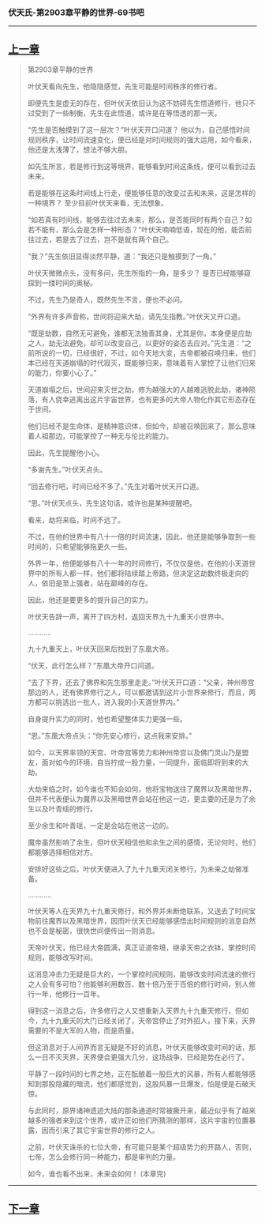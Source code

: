 ### 伏天氏-第2903章平静的世界-69书吧

--------
[上一章](./703c69d154af0cf408fcbf5afd5fa61b.md)
--------


>
>
>
>第2903章平静的世界
>
>叶伏天看向先生，他隐隐感觉，先生可能是时间秩序的修行者。
>
>即便先生是虚无的存在，但叶伏天依旧认为这不妨碍先生悟道修行，他只不过受到了一些制衡，先生在此悟道，或许是在等悟透的那一天。
>
>“先生是否触摸到了这一层次？”叶伏天开口问道？
>他以为，自己感悟时间规则秩序，让时间流速变化，便已经是对时间规则的强大运用，如今看来，他还是太浅薄了，想法不够大胆。
>
>如先生所言，若是修行到这等境界，能够看到时间这条线，便可以看到过去未来。
>
>若是能够在这条时间线上行走，便能够任意的改变过去和未来，这是怎样的一种境界？
>至少目前叶伏天来看，无法想象。
>
>“如若真有时间线，能够去往过去未来，那么，是否能同时有两个自己？如若不能有，那么会是怎样一种形态？”叶伏天喃喃低语，现在的他，能否前往过去，若是去了过去，岂不是就有两个自己。
>
>“我？”先生依旧显得淡然平静，道：“我还只是触摸到了一角。”
>
>叶伏天微微点头，没有多问，先生所指的一角，是多少？
>是否已经能够窥探到一缕时间的奥秘。
>
>不过，先生乃是奇人，既然先生不言，便也不必问。
>
>“外界有许多声音称，世间将迎来大劫，请先生指教。”叶伏天又开口道。
>
>“既是劫数，自然无可避免，谁都无法独善其身，尤其是你，本身便是应劫之人，劫无法避免，却可以改变自己，以更好的姿态去应对。”先生道：“之前所说的一切，已经很好，不过，如今天地大变，古帝都被召唤归来，他们本已经在天道崩塌的时代寂灭，既能够归来，意味着有人掌控了让他们归来的能力，你要小心了。”
>
>天道崩塌之后，世间迎来灭世之劫，修为越强大的人越难逃脱此劫，诸神陨落，有人侥幸逃离出这片宇宙世界，也有更多的大帝人物化作其它形态存在于世间。
>
>他们已经不是生命体，是精神意识体，但如今，却被召唤回来了，那么意味着人祖那边，可能掌控了一种无与伦比的能力。
>
>因此，先生提醒他小心。
>
>“多谢先生。”叶伏天点头。
>
>“回去修行吧，时间已经不多了。”先生对着叶伏天开口道。
>
>“恩。”叶伏天点头，先生这句话，或许也是某种提醒吧。
>
>看来，劫将来临，时间不远了。
>
>不过，在他的世界中有八十一倍的时间流速，因此，他还是能够争取到一些时间的，只希望能够拖更久一些。
>
>外界一年，他便能够有八十一年的时间修行，不仅仅是他，在他的小天道世界中的所有人都一样，他们都将陆续踏上帝路，但决定这劫数终极走向的人，依旧是至上强者，站在巅峰的存在。
>
>因此，他还是要更多的提升自己的实力。
>
>叶伏天告辞一声，离开了四方村，返回天界九十九重天小世界中。
>
>…………
>
>九十九重天上，叶伏天回来后找到了东凰大帝。
>
>“伏天，此行怎么样？”东凰大帝开口问道。
>
>“去了下界，还去了佛界和先生那里走走。”叶伏天开口道：“父亲，神州帝宫那边的人，还有佛界修行之人，可以都邀请到这片小世界来修行，而且，两方都可以挑选出一批人，进入我的小天道世界内。”
>
>自身提升实力的同时，他也希望整体实力更强一些。
>
>“恩。”东凰大帝点头：“你先安心修行，这点我来安排。”
>
>如今，以天界率领的天宫、叶帝宫等势力和神州帝宫以及佛门灵山乃是盟友，面对如今的环境，自当拧成一股力量，一同提升，面临即将到来的大劫。
>
>大劫来临之时，如今谁也不知会如何，他将宝物送往了魔界以及黑暗世界，但并不代表便认为魔界以及黑暗世界会站在他这一边，更主要的还是为了余生以及叶青瑶的修行。
>
>至少余生和叶青瑶，一定是会站在他这一边的。
>
>魔帝虽然影响了余生，但叶伏天相信他和余生之间的感情，无论何时，他们都能够选择相信对方。
>
>安排好这些之后，叶伏天便进入了九十九重天闭关修行，为未来之劫做准备。
>
>…………
>
>叶伏天等人在天界九十九重天修行，和外界并未断绝联系，又送去了时间宝物前往魔界以及黑暗世界，因而叶伏天已经能够感悟出时间规则的消息自然也不会是秘密，很快世间便传出一则消息。
>
>天帝叶伏天，他已经大帝圆满，真正证道帝境，继承天帝之衣钵，掌控时间规则，能够改写时间。
>
>这消息冲击力无疑是巨大的，一个掌控时间规则，能够改变时间流速的修行之人会有多可怕？他能够利用数百、数十倍乃至于百倍的修行时间，别人修行一年，他修行一百年。
>
>得到这一消息之后，许多修行之人又想重新入天界九十九重天修行，但如今，九十九重天的大门已经关闭了，天帝宫停止了对外招人，接下来，天界需要的不是大军的人物，而是质量。
>
>但这消息对于人间界而言无疑是不好的消息，叶伏天能够改变时间的话，那么一日不灭天界，天界便会更强大几分，这场战争，已经是势在必行了。
>
>平静了一段时间的七界之地，正在酝酿着一股巨大的风暴，所有人都能够感知到那股隐藏的暗流，他们都感觉到，这股风暴一旦爆发，怕是便是石破天惊。
>
>与此同时，原界诸神遗迹大陆的那条通道时常被撕开来，最近似乎有了越来越多的强者来到这个世界，或许正如他们所猜测的那样，这片宇宙的位置暴露，因而引来了其它宇宙世界的修行之人。
>
>之前，叶伏天诛杀的七位大帝，有可能只是某个超级势力的开路人，否则，七帝，怎么会修行同一种能力，都是审判的力量。
>
>如今，谁也看不出来，未来会如何！
>(本章完)
>
>

--------
[下一章](./fd9f20e0c278eb89ae1e6996041a7d65.md)
--------
